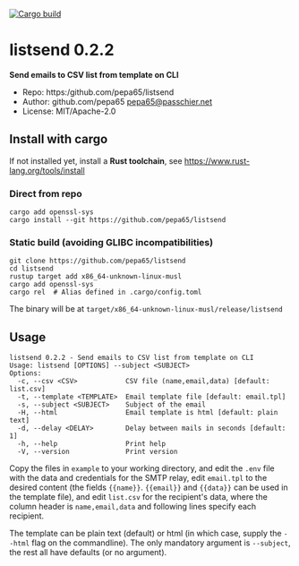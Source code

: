 [![Cargo build](https://github.com/pepa65/listsend/actions/workflows/rust.yml/badge.svg)](https://github.com/pepa65/listsend/actions/workflows/rust.yml)

# listsend 0.2.2
**Send emails to CSV list from template on CLI**

* Repo: https:/github.com/pepa65/listsend
* Author: github.com/pepa65 <pepa65@passchier.net>
* License: MIT/Apache-2.0

<!--
## Install static single-binary
```
wget https://github.com/pepa65/listsend/releases/download/0.2.2/listsend
sudo mv listsend /usr/local/bin
sudo chown root:root /usr/local/bin/listsend
sudo chmod +x /usr/local/bin/listsend
```
-->
## Install with cargo
If not installed yet, install a **Rust toolchain**, see https://www.rust-lang.org/tools/install
<!--
### Direct from crates.io
```
cargo add openssl-sys
cargo install listsend
```
-->
### Direct from repo
```
cargo add openssl-sys
cargo install --git https://github.com/pepa65/listsend
```

### Static build (avoiding GLIBC incompatibilities)
```
git clone https://github.com/pepa65/listsend
cd listsend
rustup target add x86_64-unknown-linux-musl
cargo add openssl-sys
cargo rel  # Alias defined in .cargo/config.toml
```

The binary will be at `target/x86_64-unknown-linux-musl/release/listsend`

## Usage
```
listsend 0.2.2 - Send emails to CSV list from template on CLI
Usage: listsend [OPTIONS] --subject <SUBJECT>
Options:
  -c, --csv <CSV>            CSV file (name,email,data) [default: list.csv]
  -t, --template <TEMPLATE>  Email template file [default: email.tpl]
  -s, --subject <SUBJECT>    Subject of the email
  -H, --html                 Email template is html [default: plain text]
  -d, --delay <DELAY>        Delay between mails in seconds [default: 1]
  -h, --help                 Print help
  -V, --version              Print version
```

Copy the files in `example` to your working directory, and edit the `.env` file
with the data and credentials for the SMTP relay, edit `email.tpl` to the
desired content (the fields `{{name}}`. `{{email}}` and `{{data}}` can be used
in the template file), and edit `list.csv` for the recipient's data, where the
column header is `name,email,data` and following lines specify each recipient.

The template can be plain text (default) or html (in which case, supply the
`--html` flag on the commandline). The only mandatory argument is `--subject`,
the rest all have defaults (or no argument).
